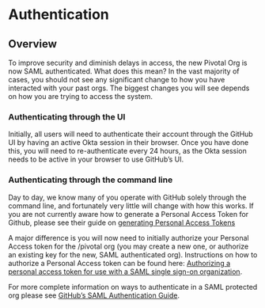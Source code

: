 # Authentication


## Overview 

To improve security and diminish delays in access, the new Pivotal Org is now SAML authenticated.  What does this mean? In the vast majority of cases, you should not see any significant change to how you have interacted with your past orgs.  The biggest changes you will see depends on how you are trying to access the system.

### Authenticating through the UI

Initially, all users will need to authenticate their account through the GitHub UI by having an active Okta session in their browser.  Once you have done this, you will need to re-authenticate every 24 hours, as the Okta session needs to be active in your browser to use GitHub’s UI.

### Authenticating through the command line

Day to day, we know many of you operate with GitHub solely through the command line, and fortunately very little will change with how this works.  If you are not currently aware how to generate a Personal Access Token for Github, please see their guide on [generating Personal Access Tokens](https://help.github.com/articles/creating-a-personal-access-token-for-the-command-line/) 

A major difference is you will now need to initially authorize your Personal Access token for the /pivotal org (you may create a new one, or authorize an existing key for the new, SAML authenticated org).  Instructions on how to authorize a Personal Access token can be found here: [Authorizing a personal access token for use with a SAML single sign-on organization](https://help.github.com/articles/authorizing-a-personal-access-token-for-use-with-a-saml-single-sign-on-organization/).

For more complete information on ways to authenticate in a SAML protected org please see [GitHub’s SAML Authentication Guide](https://help.github.com/articles/about-authentication-with-saml-single-sign-on/). 
